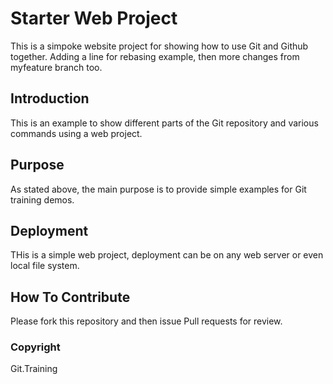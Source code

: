 # Starter Web Project

This is a simpoke website project for
showing how to use Git and Github together.
Adding a line for rebasing example, then 
more changes from myfeature branch too.

## Introduction

This is an example to show different parts
of the Git repository and various commands 
using a web project.

## Purpose

As stated above, the main purpose is to 
provide simple examples for Git training
demos.

## Deployment

THis is a simple web project, deployment
can be on any web server or even local
file system.

## How To Contribute

Please fork this repository and then issue
Pull requests for review.

### Copyright
Git.Training